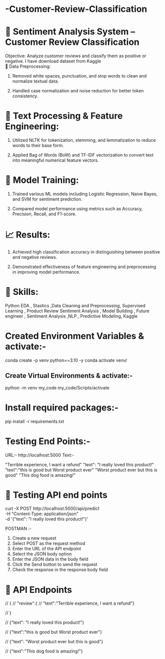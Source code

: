 # -Customer-Review-Classification

# 💬 Sentiment Analysis System – Customer Review Classification

Objective: Analyze customer reviews and classify them as positive or negative.
I have download dataset from Kaggle <br>
🧹 Data Preprocessing:
1. Removed white spaces, punctuation, and stop words to clean and normalize textual data. 

2. Handled case normalization and noise reduction for better token consistency.

# 🧠 Text Processing & Feature Engineering:
1. Utilized NLTK for tokenization, stemming, and lemmatization to reduce words to their base form.

2. Applied Bag of Words (BoW) and TF-IDF vectorization to convert text into meaningful numerical feature vectors.

# 🤖 Model Training:
1. Trained various ML models including Logistic Regression, Naive Bayes, and SVM for sentiment prediction.

2. Compared model performance using metrics such as Accuracy, Precision, Recall, and F1-score.

# 📈 Results:
1. Achieved high classification accuracy in distinguishing between positive and negative reviews.

2. Demonstrated effectiveness of feature engineering and preprocessing in improving model performance.

# 🤖 Skills: 
Python EDA , Stastics ,Data Cleaning and Preprocessing,  Supervised Learning , Product Review Sentiment Analysis , Model Building , Future engineer , Sentiment Analysis ,NLP , Predictive Modeling, Kaggle 



# Created Environment Variables & activate:-
conda create -p venv python==3.10 -y 
conda activate venv/

## Create Virtual Environments & activate:- 
python -m venv my_code
my_code/Scripts/activate


# Install required packages:-
pip install -r requirements.txt

# Testing End Points:- 

URL:- http://localhost:5000
Text:- 

"Terrible experience, I want a refund"
"text": "I really loved this product!"
"text":"this is good but Worst product ever"
"Worst product ever but this is good"
"This dog food is amazing!"

# 🧪 Testing API end points 
<!-- 🧪 How to Use the API
🧠 cURL example: -->

curl -X POST http://localhost:5000/api/predict \
     -H "Content-Type: application/json" \
     -d '{"text": "I really loved this product!"}'


POSTMAN :- 

1. Create a new request
2. Select POST as the request method
3. Enter the URL of the API endpoint
4. Select the JSON body option
5. Enter the JSON data in the body field
6. Click the Send button to send the request
7. Check the response in the response body field
# 🚀 API Endpoints
// {
// "review":{
//   "text":"Terrible experience, I want a refund"}
  
// }

// {"text": "I really loved this product!"}


// {"text":"this is good but Worst product ever"}

// {"text": "Worst product ever but this is good"}

// {"text":"This dog food is amazing!"}